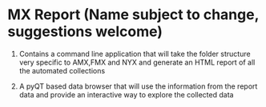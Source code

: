 # MX Report (Name subject to change, suggestions welcome)

1. Contains a command line application that will take the folder structure very specific to AMX,FMX and NYX and generate an HTML report of all the automated collections 

2. A pyQT based data browser that will use the information from the report data and provide an interactive way to explore the collected data
